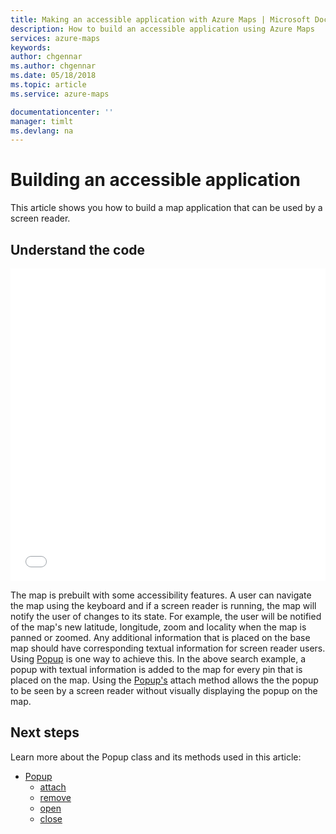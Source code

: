 ```yaml
---
title: Making an accessible application with Azure Maps | Microsoft Docs
description: How to build an accessible application using Azure Maps
services: azure-maps
keywords: 
author: chgennar
ms.author: chgennar
ms.date: 05/18/2018
ms.topic: article
ms.service: azure-maps

documentationcenter: ''
manager: timlt
ms.devlang: na
---
```


# Building an accessible application

This article shows you how to build a map application that can be used by a screen reader.

## Understand the code

<iframe height='500' scrolling='no' title='Make an accessible application' src='//codepen.io/azuremaps/embed/ZoVyZQ/?height=504&theme-id=0&default-tab=js,result&embed-version=2&editable=true' frameborder='no' allowtransparency='true' allowfullscreen='true' style='width: 100%;'>See the Pen <a href='https://codepen.io/azuremaps/pen/ZoVyZQ/'>Make an accessible application</a> by Azure Maps (<a href='https://codepen.io/azuremaps'>@azuremaps</a>) on <a href='https://codepen.io'>CodePen</a>.
</iframe>

The map is prebuilt with some accessibility features. A user can navigate the map using the keyboard and if a screen reader is running, the map will notify the user of changes to its state. For example, the user will be notified of the map's new latitude, longitude, zoom and locality when the map is panned or zoomed. Any additional information that is placed on the base map should have corresponding textual information for screen reader users. Using [Popup](https://docs.microsoft.com/javascript/api/azure-maps-javascript/popup?view=azure-iot-typescript-latest) is one way to achieve this. In the above search example, a popup with textual information is added to the map for every pin that is placed on the map. Using the [Popup's](https://docs.microsoft.com/javascript/api/azure-maps-javascript/popup?view=azure-iot-typescript-latest) attach method allows the the popup to be seen by a screen reader without visually displaying the popup on the map.

## Next steps

Learn more about the Popup class and its methods used in this article:

* [Popup](https://docs.microsoft.com/javascript/api/azure-maps-javascript/popup?view=azure-iot-typescript-latest)
    * [attach](https://docs.microsoft.com/javascript/api/azure-maps-javascript/popup?view=azure-iot-typescript-latest#attach)
    * [remove](https://docs.microsoft.com/javascript/api/azure-maps-javascript/popup?view=azure-iot-typescript-latest#remove)
    * [open](https://docs.microsoft.com/javascript/api/azure-maps-javascript/popup?view=azure-iot-typescript-latest#open)
    * [close](https://docs.microsoft.com/javascript/api/azure-maps-javascript/popup?view=azure-iot-typescript-latest#close)
